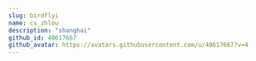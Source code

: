 ```yaml
---
slug: birdflyi
name: cs_zhlou
description: "shanghai"
github_id: 40617667
github_avatar: https://avatars.githubusercontent.com/u/40617667?v=4
---
```


